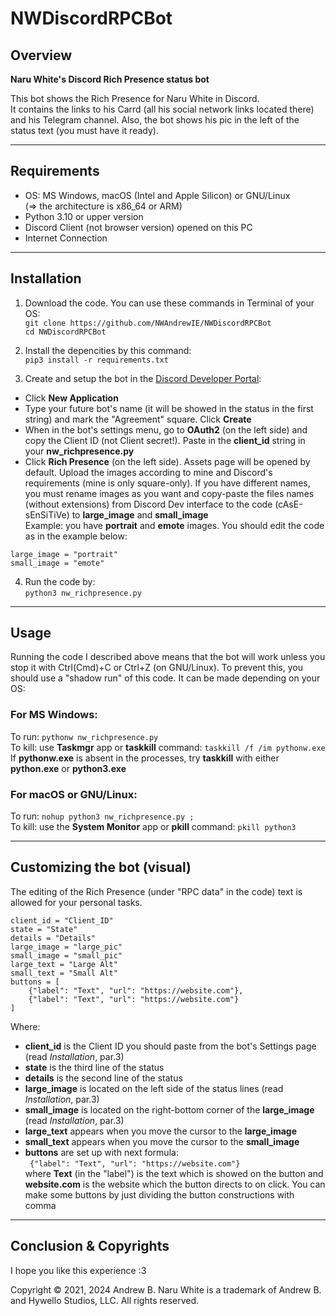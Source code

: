 # NWDiscordRPCBot
 
 ## Overview
 **Naru White's Discord Rich Presence status bot**

This bot shows the Rich Presence for Naru White in Discord.  
It contains the links to his Carrd (all his social network links located there) and his Telegram channel. Also, the bot shows his pic in the left of the status text (you must have it ready).

---
## Requirements
- OS: MS Windows, macOS (Intel and Apple Silicon) or GNU/Linux  
(=> the architecture is x86_64 or ARM)
- Python 3.10 or upper version
- Discord Client (not browser version) opened on this PC
- Internet Connection

--- 
## Installation

1. Download the code. You can use these commands in Terminal of your OS:   
 ```git clone https://github.com/NWAndrewIE/NWDiscordRPCBot```  
 ```cd NWDiscordRPCBot```

2. Install the depencities by this command:  
 ```pip3 install -r requirements.txt```

3. Create and setup the bot in the [Discord Developer Portal](https://discord.com/developers/applications):
* Click **New Application**
* Type your future bot's name (it will be showed in the status in the first string) and mark the "Agreement" square. Click **Create**
* When in the bot's settings menu, go to **OAuth2** (on the left side) and copy the Client ID (not Client secret!). Paste in the **client_id** string in your **nw_richpresence.py**
* Click **Rich Presence** (on the left side). Assets page will be opened by default. Upload the images according to mine and Discord's requirements (mine is only square-only). If you have different names, you must rename images as you want and copy-paste the files names (without extensions) from Discord Dev interface to the code (cAsE-sEnSiTiVe) to **large_image** and **small_image**   
Example: you have **portrait** and **emote** images. You should edit the code as in the example below:
```
large_image = "portrait"
small_image = "emote"
```

4. Run the code by:  
 ```python3 nw_richpresence.py```

---
## Usage
Running the code I described above means that the bot will work unless you stop it with Ctrl(Cmd)+C or Ctrl+Z (on GNU/Linux). To prevent this, you should use a "shadow run" of this code. It can be made depending on your OS:

### For MS Windows:     
To run: ```pythonw nw_richpresence.py```  
To kill: use **Taskmgr** app or **taskkill** command: ```taskkill /f /im pythonw.exe```  
If **pythonw.exe** is absent in the processes, try **taskkill** with either **python.exe** or **python3.exe**

### For macOS or GNU/Linux:  
To run: ```nohup python3 nw_richpresence.py ;```  
To kill: use the **System Monitor** app or **pkill** command: `pkill python3`

---
## Customizing the bot (visual)
The editing of the Rich Presence (under "RPC data" in the code) text is allowed for your personal tasks.
```
client_id = "Client_ID"
state = "State"
details = "Details"
large_image = "large_pic"
small_image = "small_pic"
large_text = "Large Alt"
small_text = "Small Alt"
buttons = [
    {"label": "Text", "url": "https://website.com"},
    {"label": "Text", "url": "https://website.com"}
]
```
Where:  
- **client_id** is the Client ID you should paste from the bot's Settings page (read *Installation*, par.3)
- **state** is the third line of the status
- **details** is the second line of the status
- **large_image** is located on the left side of the status lines (read *Installation*, par.3)
- **small_image** is located on the right-bottom corner of the **large_image** (read *Installation*, par.3)
- **large_text** appears when you move the cursor to the **large_image**
- **small_text** appears when you move the cursor to the **small_image**
- **buttons** are set up with next formula:  
` {"label": "Text", "url": "https://website.com"}`  
where **Text** (in the "label") is the text which is showed on the button and **website.com** is the website which the button directs to on click. You can make some buttons by just dividing the button constructions with comma

---
## Conclusion & Copyrights
I hope you like this experience :3  

Copyright © 2021, 2024 Andrew B. Naru White is a trademark of Andrew B. and Hywello Studios, LLC. All rights reserved.